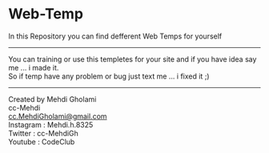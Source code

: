 # Web-Temp
In this Repository you can find defferent Web Temps for yourself

-----------------------------------------------------------------------------

You can training or use this templetes for your site and if you have idea say me ... i made it. <br/>
So if temp have any problem or bug just text me ... i fixed it ;) 

-----------------------------------------------------------------------------

Created by Mehdi Gholami <br/>
cc-Mehdi <br/>
cc.MehdiGholami@gmail.com <br/>
Instagram : Mehdi.h.8325 <br/>
Twitter : cc-MehdiGh <br/>
Youtube : CodeClub <br/>
